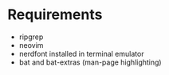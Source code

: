 # Requirements
 - ripgrep
 - neovim
 - nerdfont installed in terminal emulator
 - bat and bat-extras  (man-page highlighting)
